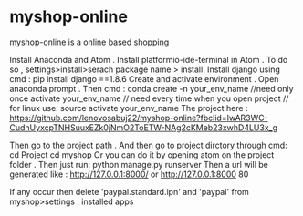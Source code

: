 # myshop-online
myshop-online is a online based shopping 

Install Anaconda and Atom .
Install platformio-ide-terminal in Atom . To do so , settings>install>serach package name > install.
Install django using cmd : pip install django ==1.8.6 
Create and activate environment . 
Open anaconda prompt .
Then cmd : 
          conda create -n your_env_name //need only once 
          activate your_env_name // need every time when you open project // for linux use: source activate your_env_name
  The project here : https://github.com/lenovosabuj22/myshop-online?fbclid=IwAR3WC-CudhUyxcpTNHSuuxEZk0jNmO2ToETW-NAg2cKMeb23xwhD4LU3x_g
  
 Then go to the project path . 
 And then go to project dirctory through cmd:
                                cd Project 
                                cd myshop
 Or you can do it by opening atom on the project folder .
 Then just run:
                         python manage.py runserver
 Then a url will be generated like : http://127.0.0.1:8000/ or http://127.0.0.1:8000 80
 
 If any occur then delete 'paypal.standard.ipn' and 'paypal' from myshop>settings : installed apps
                         
  
          
          
